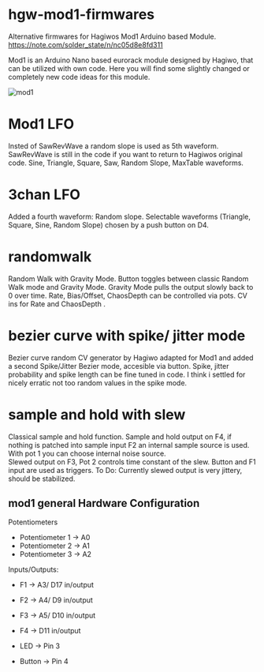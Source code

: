 # **hgw-mod1-firmwares**

 Alternative firmwares for Hagiwos Mod1 Arduino based Module.
 https://note.com/solder_state/n/nc05d8e8fd311
 
 Mod1 is an Arduino Nano based eurorack module designed by Hagiwo, that can be utilized with own code.
 Here you will find some slightly changed or completely new code ideas for this module. 
 
 
 ![mod1](https://assets.st-note.com/production/uploads/images/166671260/rectangle_large_type_2_74d04b7593d4c5aa3a08d021646da297.jpeg) 
 
 # Mod1 LFO
 Insted of SawRevWave a random slope is used as 5th waveform. 
 SawRevWave is still in the code if you want to return to Hagiwos original code. 
 Sine, Triangle, Square, Saw, Random Slope, MaxTable waveforms.  
 
 # 3chan LFO
 Added a fourth waveform: Random slope. 
 Selectable waveforms (Triangle, Square, Sine, Random Slope) chosen by a push button on D4.

 # randomwalk
Random Walk with Gravity Mode. Button toggles between classic Random Walk mode and Gravity Mode.
Gravity Mode pulls the output slowly back to 0 over time. Rate, Bias/Offset, ChaosDepth can be controlled via pots. CV ins for Rate and ChaosDepth . 

 # bezier curve with spike/ jitter mode
Bezier curve random CV generator by Hagiwo adapted for Mod1 and added a second Spike/Jitter Bezier mode, accesible via button. Spike, jitter probability and spike length can be fine tuned in code.  I think i settled for nicely erratic not too random values in the spike mode.   

 # sample and hold with slew
 Classical sample and hold function. Sample and hold output on F4, if nothing is patched into sample input F2 an internal sample source is used. With pot 1 you can choose internal noise source.  
 Slewed output on F3, Pot 2 controls time constant of the slew. Button and F1 input are used as triggers. 
 To Do: Currently slewed output is very jittery, should be stabilized.   
 
## mod1 general Hardware Configuration
Potentiometers
- Potentiometer 1  → A0
- Potentiometer 2  → A1
- Potentiometer 3  → A2

Inputs/Outputs:
- F1    → A3/ D17  in/output
- F2    → A4/ D9   in/output 
- F3    → A5/ D10  in/output 
- F4    → D11 in/output 

- LED    → Pin 3
- Button → Pin 4


 
 
 
 
 
 
 
